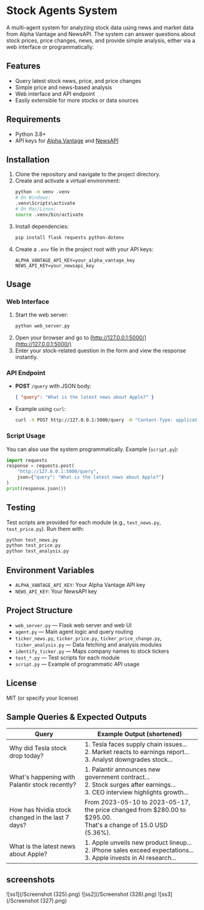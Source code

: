 # Stock Agents System

A multi-agent system for analyzing stock data using news and market data from Alpha Vantage and NewsAPI. The system can answer questions about stock prices, price changes, news, and provide simple analysis, either via a web interface or programmatically.

## Features
- Query latest stock news, price, and price changes
- Simple price and news-based analysis
- Web interface and API endpoint
- Easily extensible for more stocks or data sources

## Requirements
- Python 3.8+
- API keys for [Alpha Vantage](https://www.alphavantage.co/support/#api-key) and [NewsAPI](https://newsapi.org/register)

## Installation
1. Clone the repository and navigate to the project directory.
2. Create and activate a virtual environment:
   ```sh
   python -m venv .venv
   # On Windows:
   .venv\Scripts\activate
   # On Mac/Linux:
   source .venv/bin/activate
   ```
3. Install dependencies:
   ```sh
   pip install flask requests python-dotenv
   ```
4. Create a `.env` file in the project root with your API keys:
   ```env
   ALPHA_VANTAGE_API_KEY=your_alpha_vantage_key
   NEWS_API_KEY=your_newsapi_key
   ```

## Usage

### Web Interface
1. Start the web server:
   ```sh
   python web_server.py
   ```
2. Open your browser and go to [http://127.0.0.1:5000/](http://127.0.0.1:5000/)
3. Enter your stock-related question in the form and view the response instantly.

### API Endpoint
- **POST** `/query` with JSON body:
  ```json
  { "query": "What is the latest news about Apple?" }
  ```
- Example using `curl`:
  ```sh
  curl -X POST http://127.0.0.1:5000/query -H "Content-Type: application/json" -d "{\"query\": \"What is the latest news about Apple?\"}"
  ```

### Script Usage
You can also use the system programmatically. Example (`script.py`):
```python
import requests
response = requests.post(
    "http://127.0.0.1:5000/query",
    json={"query": "What is the latest news about Apple?"}
)
print(response.json())
```

## Testing
Test scripts are provided for each module (e.g., `test_news.py`, `test_price.py`). Run them with:
```sh
python test_news.py
python test_price.py
python test_analysis.py
```

## Environment Variables
- `ALPHA_VANTAGE_API_KEY`: Your Alpha Vantage API key
- `NEWS_API_KEY`: Your NewsAPI key

## Project Structure
- `web_server.py` — Flask web server and web UI
- `agent.py` — Main agent logic and query routing
- `ticker_news.py`, `ticker_price.py`, `ticker_price_change.py`, `ticker_analysis.py` — Data fetching and analysis modules
- `identify_ticker.py` — Maps company names to stock tickers
- `test_*.py` — Test scripts for each module
- `script.py` — Example of programmatic API usage

## License
MIT (or specify your license)

## Sample Queries & Expected Outputs

| Query                                         | Example Output (shortened)                |
|-----------------------------------------------|-------------------------------------------|
| Why did Tesla stock drop today?               | 1. Tesla faces supply chain issues...<br>2. Market reacts to earnings report...<br>3. Analyst downgrades stock... |
| What's happening with Palantir stock recently?| 1. Palantir announces new government contract...<br>2. Stock surges after earnings...<br>3. CEO interview highlights growth... |
| How has Nvidia stock changed in the last 7 days?| From 2023-05-10 to 2023-05-17, the price changed from $280.00 to $295.00.<br>That's a change of 15.0 USD (5.36%). |
| What is the latest news about Apple?          | 1. Apple unveils new product lineup...<br>2. iPhone sales exceed expectations...<br>3. Apple invests in AI research... | 


## screenshots
![ss1](/Screenshot (325).png)
![ss2](/Screenshot (326).png)
![ss3](/Screenshot (327).png)

